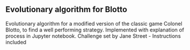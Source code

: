 ## Evolutionary algorithm for Blotto
Evolutionary algorithm for a modified version of the classic game Colonel Blotto, to find a well performing strategy. Implemented with explanation of process in Jupyter notebook.
Challenge set by Jane Street - Instructions included
